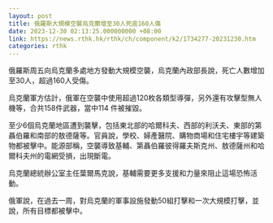 ```yaml
---
layout: post
title: 俄羅斯大規模空襲烏克蘭增至30人死逾160人傷
date: 2023-12-30 02:13:25.000000000 +08:00
link: https://news.rthk.hk/rthk/ch/component/k2/1734277-20231230.htm
categories: rthk
---
```


俄羅斯周五向烏克蘭多處地方發動大規模空襲，烏克蘭內政部長說，死亡人數增加至30人，超過160人受傷。

烏克蘭軍方估計，俄軍在空襲中使用超過120枚各類型導彈，另外還有攻擊型無人機等，合共158件武器，當中114 件被摧毀。

至少6個烏克蘭地區遭到襲擊，包括東北部的哈爾科夫、西部的利沃夫、東部的第聶伯羅和南部的敖德薩等。官員說，學校、婦產醫院、購物商場和住宅樓宇等建築物都被擊中。能源部稱，空襲導致基輔、第聶伯羅彼得羅夫斯克州、敖德薩州和哈爾科夫州的電網受損，出現斷電。

烏克蘭總統辦公室主任葉爾馬克說，基輔需要更多支援和力量來阻止這場恐怖活動。

俄軍說，在過去一周，對烏克蘭的軍事設施發動50組打擊和一次大規模打擊，並說，所有目標都被擊中。
